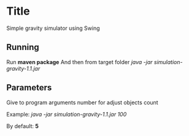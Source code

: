 # Title

Simple gravity simulator using Swing

## Running

Run **maven package**
And then from target folder *java -jar simulation-gravity-1.1.jar*

## Parameters

Give to program arguments number for adjust objects count

Example: *java -jar simulation-gravity-1.1.jar 100*

By default: **5**
